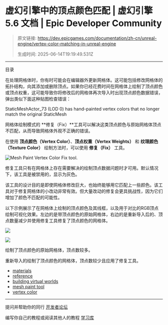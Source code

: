 # 虚幻引擎中的顶点颜色匹配 | 虚幻引擎 5.6 文档 | Epic Developer Community

> 原文链接: https://dev.epicgames.com/documentation/zh-cn/unreal-engine/vertex-color-matching-in-unreal-engine
> 
> 生成时间: 2025-06-14T19:19:49.531Z

---

目录

在处理网格体时，你有时可能会在编辑器外更新网格体。这可能包括修改网格体的拓扑结构，向其添加或删除顶点。如果你已经花费时间在网格体上绘制了顶点颜色或顶点权重，这可能导致你将修改后的网格体再次导入时出现顶点颜色数据错误，弹出类似下面这种贴图检查错误：

StaticMeshActor\_73 (LOD 0) has hand-painted vertex colors that no longer match the original StaticMesh

网格体绘制模式的 **修复（Fix）**工具可以解决这类顶点颜色与原始网格体顶点不匹配，从而导致网格体外观不正确的错误。

在使用 **顶点颜色（Vertex Color）**、**顶点权重（Vertex Weights）** 和 **纹理颜色（Texture Color）** 绘制方法时，可以使用 **修复（Fix）** 工具。

![Mesh Paint Vertex Color Fix tool.](https://d1iv7db44yhgxn.cloudfront.net/documentation/images/09d02bb8-b797-4d71-bdd9-dae27a22e016/fix-tool.png)

修复工具只有在网格体上存在需要解决的绘制顶点数据问题时才可用。默认情况下，该工具是被禁用的，显示为灰色。

该工具的设计目的是即使网格体修改巨大，也始终能够用它匹配上一些颜色。该工具对于修复网格体的小改动非常有效。但大量改动的修复会更具挑战性，因为它们增加了颜色不匹配的可能性。

以下示例展示了在网格体上绘制的顶点颜色及其线框，以及用于对比的RGB顶点绘制可视化效果。左边的是带顶点颜色的原始网格体，右边的是重新导入后的、顶点数量减少并使用修复工具修复了顶点颜色的网格体。

[![](https://d1iv7db44yhgxn.cloudfront.net/documentation/images/0b1c9260-84ac-41f4-85d5-51cc7ab814aa/fix-tool-high.png)](https://d1iv7db44yhgxn.cloudfront.net/documentation/images/0b1c9260-84ac-41f4-85d5-51cc7ab814aa/fix-tool-high.png)

[![](https://d1iv7db44yhgxn.cloudfront.net/documentation/images/456382e6-f8b8-49dc-beb9-583f997460e5/fix-tool-low.png)](https://d1iv7db44yhgxn.cloudfront.net/documentation/images/456382e6-f8b8-49dc-beb9-583f997460e5/fix-tool-low.png)

绘制了顶点颜色的原始网格体，顶点数较多。

重新导入的绘制了顶点颜色的网格体，顶点数较少且应用了修复工具。

-   [materials](https://dev.epicgames.com/community/search?query=materials)
-   [reference](https://dev.epicgames.com/community/search?query=reference)
-   [building virtual worlds](https://dev.epicgames.com/community/search?query=building%20virtual%20worlds)
-   [mesh paint tool](https://dev.epicgames.com/community/search?query=mesh%20paint%20tool)
-   [vertex color](https://dev.epicgames.com/community/search?query=vertex%20color)

* * *

提问并帮助你的同行 [开发者论坛](https://forums.unrealengine.com/categories?tag=unreal-engine)

编写你自己的教程或阅读其他人的教程 [学习库](https://dev.epicgames.com/community/unreal-engine/learning)